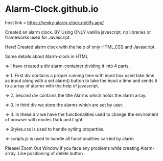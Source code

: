 # Alarm-Clock.github.io

host link = https://venky-alarm-clock.netlify.app/

Created an alarm clock.  BY Using ONLY vanilla javascript, no libraries or frameworks used for Javascript.

Here! Created alarm clock with the help of only HTML,CSS and Javascript.

Some details about Alarm-clock in HTML

=> I have created a div alarm-container dividing it into 4 parts.

=> 1. First div contains a proper running time with input box used take time as input along 
      with a set alarm() button to take the input a time and sends it to a array of alarms
      with the help of javascript.

=> 2. Second div contains the title Alarms which holds the alarm array.

=> 3. In third div we store the alarms which are set by user.

=> 4. In these div we have the functionalities used to change the enviroment of browser
      with modes Dark and Light.


=> Styles.css is used to handle sytling properties.

=> scripts.js is used to handle all functionalities carried by alarm

Please! Zoom Out Window if you face any problems while creating Alarm-array. Like positioning of delete button
